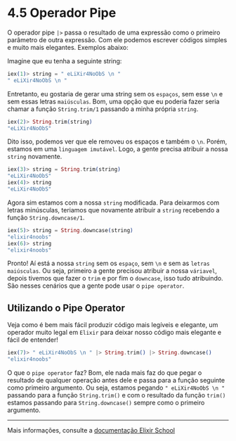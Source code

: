 # 4.5 Operador Pipe

O operador pipe `|>` passa o resultado de uma expressão como o primeiro parâmetro de outra expressão. Com ele podemos escrever códigos simples e muito mais elegantes. Exemplos abaixo:

Imagine que eu tenha a seguinte string:

```elixir
iex(1)> string = " eLiXir4NoObS \n "
" eLiXir4NoObS \n "
```
Entretanto, eu gostaria de gerar uma string sem os `espaços`, sem esse `\n` e sem essas letras `maiúsculas`. Bom, uma opção que eu poderia fazer seria chamar a função `String.trim/1` passando a minha própria `string`.

```elixir
iex(2)> String.trim(string)
"eLiXir4NoObS"
```
Dito isso, podemos ver que ele removeu os espaços e também o `\n`. Porém, estamos em uma `linguagem imutável`. Logo, a gente precisa atribuir a nossa `string` novamente.

```elixir
iex(3)> string = String.trim(string)
"eLiXir4NoObS"
iex(4)> string
"eLiXir4NoObS"
```

Agora sim estamos com a nossa `string` modificada. Para deixarmos com letras minúsculas, teriamos que novamente atribuir a `string` recebendo a função `String.downcase/1`.

```elixir
iex(5)> string = String.downcase(string)
"elixir4noobs"
iex(6)> string
"elixir4noobs"
```
Pronto! Aí está a nossa ``string`` sem os ``espaço``, sem ``\n`` e sem as ``letras maiúsculas``. Ou seja, primeiro a gente precisou atribuir a nossa ``váriavel``, depois tivemos que fazer o ``trim`` e por fim o ``downcase``, isso tudo atribuindo. São nesses cenários que a gente pode usar o ``pipe operator``.

## Utilizando o Pipe Operator

Veja como é bem mais fácil produzir código mais legíveis e elegante, um operador muito legal em ``Elixir`` para deixar nosso código mais elegante e fácil de entender!

```elixir
iex(7)> " eLiXir4NoObS \n " |> String.trim() |> String.downcase()
"elixir4noobs"
```

O que o ``pipe operator`` faz? Bom, ele nada mais faz do que pegar o resultado de qualquer operação antes dele e passa para a função seguinte como primeiro argumento. Ou seja, estamos pegando ``" eLiXir4NoObS \n "`` passando para a função ``String.trim()`` e com o resultado da função ``trim()`` estamos passando para ``String.downcase()`` sempre como o primeiro argumento.

---

Mais informações, consulte a [documentação Elixir School](https://elixirschool.com/pt/lessons/basics/pipe_operator)